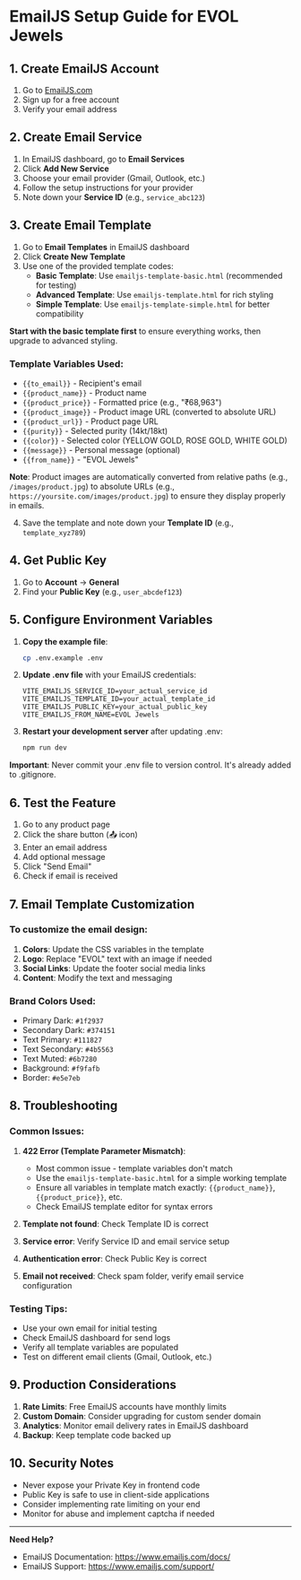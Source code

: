 # EmailJS Setup Guide for EVOL Jewels

## 1. Create EmailJS Account

1. Go to [EmailJS.com](https://www.emailjs.com/)
2. Sign up for a free account
3. Verify your email address

## 2. Create Email Service

1. In EmailJS dashboard, go to **Email Services**
2. Click **Add New Service**
3. Choose your email provider (Gmail, Outlook, etc.)
4. Follow the setup instructions for your provider
5. Note down your **Service ID** (e.g., `service_abc123`)

## 3. Create Email Template

1. Go to **Email Templates** in EmailJS dashboard
2. Click **Create New Template**
3. Use one of the provided template codes:
   - **Basic Template**: Use `emailjs-template-basic.html` (recommended for testing)
   - **Advanced Template**: Use `emailjs-template.html` for rich styling
   - **Simple Template**: Use `emailjs-template-simple.html` for better compatibility

**Start with the basic template first** to ensure everything works, then upgrade to advanced styling.

### Template Variables Used:
- `{{to_email}}` - Recipient's email
- `{{product_name}}` - Product name
- `{{product_price}}` - Formatted price (e.g., "₹68,963")
- `{{product_image}}` - Product image URL (converted to absolute URL)
- `{{product_url}}` - Product page URL
- `{{purity}}` - Selected purity (14kt/18kt)
- `{{color}}` - Selected color (YELLOW GOLD, ROSE GOLD, WHITE GOLD)
- `{{message}}` - Personal message (optional)
- `{{from_name}}` - "EVOL Jewels"

**Note**: Product images are automatically converted from relative paths (e.g., `/images/product.jpg`) to absolute URLs (e.g., `https://yoursite.com/images/product.jpg`) to ensure they display properly in emails.

4. Save the template and note down your **Template ID** (e.g., `template_xyz789`)

## 4. Get Public Key

1. Go to **Account** → **General**
2. Find your **Public Key** (e.g., `user_abcdef123`)

## 5. Configure Environment Variables

1. **Copy the example file**:
   ```bash
   cp .env.example .env
   ```

2. **Update .env file** with your EmailJS credentials:
   ```env
   VITE_EMAILJS_SERVICE_ID=your_actual_service_id
   VITE_EMAILJS_TEMPLATE_ID=your_actual_template_id
   VITE_EMAILJS_PUBLIC_KEY=your_actual_public_key
   VITE_EMAILJS_FROM_NAME=EVOL Jewels
   ```

3. **Restart your development server** after updating .env:
   ```bash
   npm run dev
   ```

**Important**: Never commit your .env file to version control. It's already added to .gitignore.

## 6. Test the Feature

1. Go to any product page
2. Click the share button (📤 icon)
3. Enter an email address
4. Add optional message
5. Click "Send Email"
6. Check if email is received

## 7. Email Template Customization

### To customize the email design:

1. **Colors**: Update the CSS variables in the template
2. **Logo**: Replace "EVOL" text with an image if needed
3. **Social Links**: Update the footer social media links
4. **Content**: Modify the text and messaging

### Brand Colors Used:
- Primary Dark: `#1f2937`
- Secondary Dark: `#374151`
- Text Primary: `#111827`
- Text Secondary: `#4b5563`
- Text Muted: `#6b7280`
- Background: `#f9fafb`
- Border: `#e5e7eb`

## 8. Troubleshooting

### Common Issues:

1. **422 Error (Template Parameter Mismatch)**:
   - Most common issue - template variables don't match
   - Use the `emailjs-template-basic.html` for a simple working template
   - Ensure all variables in template match exactly: `{{product_name}}`, `{{product_price}}`, etc.
   - Check EmailJS template editor for syntax errors

2. **Template not found**: Check Template ID is correct
3. **Service error**: Verify Service ID and email service setup  
4. **Authentication error**: Check Public Key is correct
5. **Email not received**: Check spam folder, verify email service configuration

### Testing Tips:

- Use your own email for initial testing
- Check EmailJS dashboard for send logs
- Verify all template variables are populated
- Test on different email clients (Gmail, Outlook, etc.)

## 9. Production Considerations

1. **Rate Limits**: Free EmailJS accounts have monthly limits
2. **Custom Domain**: Consider upgrading for custom sender domain
3. **Analytics**: Monitor email delivery rates in EmailJS dashboard
4. **Backup**: Keep template code backed up

## 10. Security Notes

- Never expose your Private Key in frontend code
- Public Key is safe to use in client-side applications
- Consider implementing rate limiting on your end
- Monitor for abuse and implement captcha if needed

---

**Need Help?**
- EmailJS Documentation: https://www.emailjs.com/docs/
- EmailJS Support: https://www.emailjs.com/support/